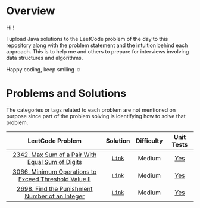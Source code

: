 # Overview
Hi !

I upload Java solutions to the LeetCode problem of the day to this repository along with the problem statement and the intuition behind each approach. This is to help me and others to prepare for interviews involving data structures and algorithms.

Happy coding, keep smiling ☺️

# Problems and Solutions
The categories or tags related to each problem are not mentioned on purpose since part of the problem solving is identifying how to solve that problem.

|LeetCode Problem|Solution|Difficulty|Unit Tests|
|:-------------:|:-------------:|:-----:|:---:|
|[2342. Max Sum of a Pair With Equal Sum of Digits](https://leetcode.com/problems/max-sum-of-a-pair-with-equal-sum-of-digits/description/)|[`Link`](https://github.com/DhruvSaraswat/LeetCode-Solutions/blob/main/src/02342-Max-Sum-of-a-Pair-With-Equal-Sum-Of-Digits/main/MaxSumOfAPairWithEqualSumOfDigits.java)|Medium|[Yes](https://github.com/DhruvSaraswat/LeetCode-Solutions/blob/main/src/02342-Max-Sum-of-a-Pair-With-Equal-Sum-Of-Digits/test/MaxSumOfAPairWithEqualSumOfDigitsTest.java)|
|[3066. Minimum Operations to Exceed Threshold Value II](https://leetcode.com/problems/minimum-operations-to-exceed-threshold-value-ii/description/)|[`Link`](https://github.com/DhruvSaraswat/LeetCode-Solutions/blob/main/src/03066-Minimum-Operations-to-Exceed-Threshold-Value-II/main/MinimumNumberOfOperationsToExceedThresholdValueII.java)|Medium|[Yes](https://github.com/DhruvSaraswat/LeetCode-Solutions/blob/main/src/03066-Minimum-Operations-to-Exceed-Threshold-Value-II/test/MinimumNumberOfOperationsToExceedThresholdValueIITest.java)|
|[2698. Find the Punishment Number of an Integer](https://leetcode.com/problems/find-the-punishment-number-of-an-integer/description/)|[`Link`](https://github.com/DhruvSaraswat/LeetCode-Solutions/blob/main/src/02698-Find-the-Punishment-Number-of-an-Integer/main/FindPunishmentNumberOfInteger.java)|Medium|[Yes](https://github.com/DhruvSaraswat/LeetCode-Solutions/blob/main/src/02698-Find-the-Punishment-Number-of-an-Integer/test/FindPunishmentNumberOfIntegerTest.java)|
